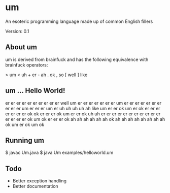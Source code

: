 # um
An esoteric programming language made up of common English fillers

Version: 0.1

## About um
um is derived from brainfuck and has the following equivalence with brainfuck operators:

\> um
< uh
\+ er
\- ah
. ok
, so
[ well
] like


## um ... Hello World!
er er er er er er er er er er well um er er er er er er er um er er er er er er er er er er um er er er um er uh uh uh uh ah like um er er ok um er ok er er er er er er er ok ok er er er ok um er er ok uh uh er er er er er er er er er er er er er er er ok um ok er er er ok ah ah ah ah ah ah ok ah ah ah ah ah ah ah ah ok um er ok um ok 


## Running um
$ javac Um.java
$ java Um examples/helloworld.um


## Todo
* Better exception handling
* Better documentation